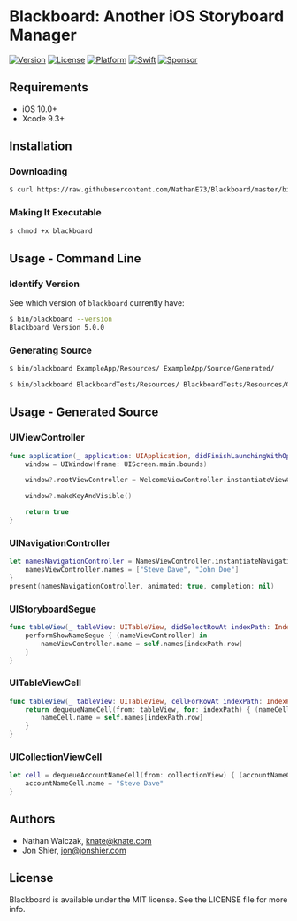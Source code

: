 # Blackboard: Another iOS Storyboard Manager

[![Version](https://img.shields.io/badge/version-5.0.0-brightgreen.svg)]()
[![License](https://img.shields.io/badge/license-MIT-222222.svg)](http://opensource.org/licenses/MIT)
[![Platform](https://img.shields.io/badge/platform-ios-lightgrey.svg)](https://developer.apple.com/ios/)
[![Swift](https://img.shields.io/badge/swift-4.1-yellow.svg)](https://swift.org)
[![Sponsor](https://img.shields.io/badge/Sponsor-Detroit%20Labs-000000.svg)](http://www.detroitlabs.com/)

## Requirements

- iOS 10.0+
- Xcode 9.3+

## Installation

### Downloading

```bash
$ curl https://raw.githubusercontent.com/NathanE73/Blackboard/master/bin/blackboard > blackboard
```

### Making It Executable

```bash
$ chmod +x blackboard
```

## Usage - Command Line

### Identify Version

See which version of `blackboard` currently have:

```bash
$ bin/blackboard --version
Blackboard Version 5.0.0
```

### Generating Source

```bash
$ bin/blackboard ExampleApp/Resources/ ExampleApp/Source/Generated/
```

```bash
$ bin/blackboard BlackboardTests/Resources/ BlackboardTests/Resources/GeneratedSource/
```

## Usage - Generated Source

### UIViewController

```swift
func application(_ application: UIApplication, didFinishLaunchingWithOptions launchOptions: [UIApplicationLaunchOptionsKey: Any]?) -> Bool {
    window = UIWindow(frame: UIScreen.main.bounds)

    window?.rootViewController = WelcomeViewController.instantiateViewControllerFromStoryboard()

    window?.makeKeyAndVisible()

    return true
}
```

### UINavigationController

```swift
let namesNavigationController = NamesViewController.instantiateNavigationControllerFromStoryboard { (namesViewController) in
    namesViewController.names = ["Steve Dave", "John Doe"]
}
present(namesNavigationController, animated: true, completion: nil)
```

### UIStoryboardSegue

```swift
func tableView(_ tableView: UITableView, didSelectRowAt indexPath: IndexPath) {
    performShowNameSegue { (nameViewController) in
        nameViewController.name = self.names[indexPath.row]
    }
}
```

### UITableViewCell

```swift
func tableView(_ tableView: UITableView, cellForRowAt indexPath: IndexPath) -> UITableViewCell {
    return dequeueNameCell(from: tableView, for: indexPath) { (nameCell) in
        nameCell.name = self.names[indexPath.row]
    }
}
```

### UICollectionViewCell

```swift
let cell = dequeueAccountNameCell(from: collectionView) { (accountNameCell) in
    accountNameCell.name = "Steve Dave"
}
```

## Authors

- Nathan Walczak, knate@knate.com
- Jon Shier, jon@jonshier.com

## License

Blackboard is available under the MIT license. See the LICENSE file for more info.
